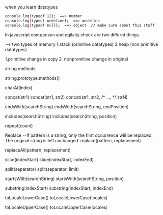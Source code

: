 when you learn datatypes

```sh
console.log(typeof 12);  ==> number
console.log(typeof undefine);  ==> undefine 
console.log(typeof null);  ==> object  // make sure about this stuff
```

In javascript comparison and eqilaity check are two differnt things.

==> two types of memory
1.stack (primitive datatypes) 2.heap (non primitive datatypes)

1.primitive change in copy
2. nonpromitive change in original 

string methods

string.prototype.methods()

charAt(index)

concat(str1)
concat(str1, str2)
concat(str1, str2, /* …, */ strN)


endsWith(searchString)
endsWith(searchString, endPosition)

includes(searchString)
includes(searchString, position)

repeat(count)


 Replace --If pattern is a string, only the first occurrence will be replaced. The original string is left unchanged.
replace(pattern, replacement)

replaceAll(pattern, replacement)


slice(indexStart)
slice(indexStart, indexEnd)

split(separator)
split(separator, limit)


startsWith(searchString)
startsWith(searchString, position)

substring(indexStart)
substring(indexStart, indexEnd)

toLocaleLowerCase()
toLocaleLowerCase(locales)


toLocaleUpperCase()
toLocaleUpperCase(locales)
